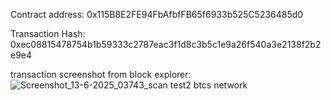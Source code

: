 Contract address: 0x115B8E2FE94FbAfbfFB65f6933b525C5236485d0

Transaction Hash: 0xec08815478754b1b59333c2787eac3f1d8c3b5c1e9a26f540a3e2138f2b2e9e4


transaction screenshot from block explorer: ![Screenshot_13-6-2025_03743_scan test2 btcs network](https://github.com/user-attachments/assets/83016126-e3cd-46d3-b2b8-137d1f468e3a)

